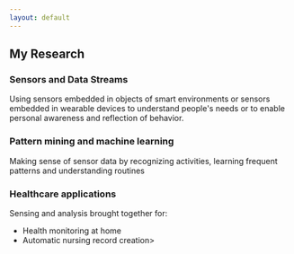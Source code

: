 ```yaml
---
layout: default
---
```

<section>
		<h2>My Research</h2>
		<div class="features">
				<article>
				<span class="icon fa-gem"></span>
				<div class="content">
					<h3>Sensors and Data Streams</h3>
					<p>Using sensors embedded in objects of smart environments or sensors embedded in wearable devices to understand people's needs or to enable personal awareness and reflection of behavior.</p>
				</div>
				</article>
				<article>
					<span class="icon solid fa-paper-plane"></span>
					<div class="content">
						<h3>Pattern mining and machine learning</h3>
						<p>Making sense of sensor data by recognizing activities, learning frequent patterns and understanding routines</p>
					</div>
				</article>
				<article>
					<span class="icon solid fa-rocket"></span>
					<div class="content">
						<h3>Healthcare applications</h3>
						<p>Sensing and analysis brought together for:</p>
							<ul>
								<li>Health monitoring at home</li>
								<li>Automatic nursing record creation></li>
							</ul>
					</div>
				</article>
		</div>
</section>
